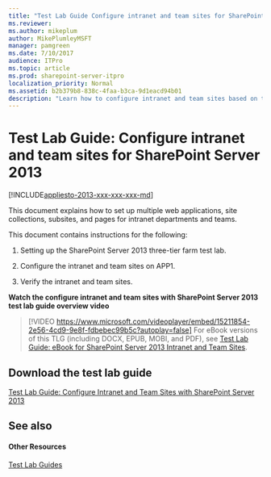 ```yaml
---
title: "Test Lab Guide Configure intranet and team sites for SharePoint Server 2013"
ms.reviewer: 
ms.author: mikeplum
author: MikePlumleyMSFT
manager: pamgreen
ms.date: 7/10/2017
audience: ITPro
ms.topic: article
ms.prod: sharepoint-server-itpro
localization_priority: Normal
ms.assetid: b2b379b8-838c-4faa-b3ca-9d1eacd94b01
description: "Learn how to configure intranet and team sites based on the Test Lab Guide: Configure SharePoint Server 2013 in a three-tier farm."
---
```


# Test Lab Guide: Configure intranet and team sites for SharePoint Server 2013

[!INCLUDE[appliesto-2013-xxx-xxx-xxx-md](../includes/appliesto-2013-xxx-xxx-xxx-md.md)]
  
This document explains how to set up multiple web applications, site collections, subsites, and pages for intranet departments and teams.
  
This document contains instructions for the following:
  
1. Setting up the SharePoint Server 2013 three-tier farm test lab.
    
2. Configure the intranet and team sites on APP1.
    
3. Verify the intranet and team sites.
    
**Watch the configure intranet and team sites with SharePoint Server 2013 test lab guide overview video**

> [!VIDEO https://www.microsoft.com/videoplayer/embed/15211854-2e56-4cd9-9e8f-fdbebec99b5c?autoplay=false]
For eBook versions of this TLG (including DOCX, EPUB, MOBI, and PDF), see [Test Lab Guide: eBook for SharePoint Server 2013 Intranet and Team Sites](https://www.microsoft.com/en-us/download/details.aspx?id=38839).
  
## Download the test lab guide

[Test Lab Guide: Configure Intranet and Team Sites with SharePoint Server 2013](https://go.microsoft.com/fwlink/p/?LinkId=255055)
  
## See also

#### Other Resources

[Test Lab Guides](https://go.microsoft.com/fwlink/p/?LinkId=202817)

